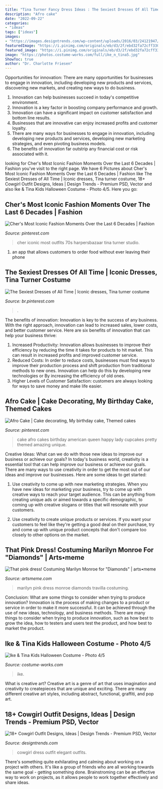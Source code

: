 ```yaml
---
title: "Tina Turner Fancy Dress Ideas : The Sexiest Dresses Of All Time"
description: "Afro cake"
date: "2022-09-22"
categories:
- "ideas"
tags: ["ideas"]
images:
- "https://images.designtrends.com/wp-content/uploads/2016/03/24121947/Elegant-Cowgirl-Dress.jpg"
featuredImage: "https://i.pinimg.com/originals/eb/d3/2f/ebd32fa72cff33020f14ed6f4378e4b8.jpg"
featured_image: "https://i.pinimg.com/originals/eb/d3/2f/ebd32fa72cff33020f14ed6f4378e4b8.jpg"
image: "https://photos.costume-works.com/full/ike_n_tina5.jpg"
ShowToc: true
author: "Dr. Charlotte Friesen"
---
```



Opportunities for innovation: There are many opportunities for businesses to engage in innovation, including developing new products and services, discovering new markets, and creating new ways to do business.
1. Innovation can help businesses succeed in today's competitive environment.
2. Innovation is a key factor in boosting company performance and growth.
3. Innovation can have a significant impact on customer satisfaction and bottom line results.
4. Businesses that are innovative can enjoy increased profits and customer loyalty.
5. There are many ways for businesses to engage in innovation, including developing new products and services, developing new marketing strategies, and even pivoting business models.
6. The benefits of innovation far outstrip any financial cost or risk associated with it.

	

		
looking for Cher&#039;s Most Iconic Fashion Moments Over the Last 6 Decades | Fashion you've visit to the right page. We have 6 Pictures about Cher&#039;s Most Iconic Fashion Moments Over the Last 6 Decades | Fashion like The Sexiest Dresses of All Time | Iconic dresses, Tina turner costume, 18+ Cowgirl Outfit Designs, Ideas | Design Trends - Premium PSD, Vector and also Ike &amp; Tina Kids Halloween Costume - Photo 4/5. Here you go:
		
    
## Cher&#039;s Most Iconic Fashion Moments Over The Last 6 Decades | Fashion

<img loading=lazy src="https://i.pinimg.com/originals/0a/8a/ef/0a8aefdfd2fde2f844790598aa059484.jpg" onerror="this.onerror=null;this.src='https://tse4.mm.bing.net/th?id=OIP.Z7lGqG2mKL-4mjf4umDEugHaJQ&amp;pid=15.1';" alt="Cher&#039;s Most Iconic Fashion Moments Over the Last 6 Decades | Fashion">

_Source: pinterest.com_

>cher iconic most outfits 70s harpersbazaar tina turner studio. 

	

1. an app that allows customers to order food without ever leaving their phone

    
## The Sexiest Dresses Of All Time | Iconic Dresses, Tina Turner Costume

<img loading=lazy src="https://i.pinimg.com/736x/45/13/28/45132804049f1300a13f449ccf5f5338.jpg" onerror="this.onerror=null;this.src='https://tse4.mm.bing.net/th?id=OIP.TM_W43a82x-ciZm2K8qPbQHaLH&amp;pid=15.1';" alt="The Sexiest Dresses of All Time | Iconic dresses, Tina turner costume">

_Source: br.pinterest.com_

>. 

	

The benefits of innovation:
Innovation is key to the success of any business. With the right approach, innovation can lead to increased sales, lower costs, and better customer service. Here are six benefits of innovation that can help your business thrive: 
1. Increased Productivity: Innovation allows businesses to improve their efficiency by reducing the time it takes for products to hit market. This can result in increased profits and improved customer service. 
2. Reduced Costs: In order to reduce costs, businesses must find ways to improve their production process and shift production from traditional methods to new ones. Innovation can help do this by developing new technologies or By increasing the efficiency of old ones. 
3. Higher Levels of Customer Satisfaction: customers are always looking for ways to save money and make life easier.

    
## Afro Cake | Cake Decorating, My Birthday Cake, Themed Cakes

<img loading=lazy src="https://i.pinimg.com/originals/eb/d3/2f/ebd32fa72cff33020f14ed6f4378e4b8.jpg" onerror="this.onerror=null;this.src='https://tse4.mm.bing.net/th?id=OIP.MRwPT2hy0rQ6qh2NWp2vXQHaJ4&amp;pid=15.1';" alt="Afro Cake | Cake decorating, My birthday cake, Themed cakes">

_Source: pinterest.com_

>cake afro cakes birthday american queen happy lady cupcakes pretty themed amazing unique. 

	

Creative Ideas: What can we do with those new ideas to improve our business or achieve our goals?
In today's business world, creativity is a essential tool that can help improve our business or achieve our goals. There are many ways to use creativity in order to get the most out of our ideas and improve our businesses. Here are some ideas to get started: 
1. Use creativity to come up with new marketing strategies. When you have new ideas for marketing your business, try to come up with creative ways to reach your target audience. This can be anything from creating unique ads or aimed towards a specific demographic, to coming up with creative slogans or titles that will resonate with your customers. 

2. Use creativity to create unique products or services. If you want your customers to feel like they're getting a good deal on their purchase, try and come up with unique product concepts that don't compare too closely to other options on the market.

    
## That Pink Dress! Costuming Marilyn Monroe For &quot;Diamonds&quot; | Arts•meme

<img loading=lazy src="http://artsmeme.com/wp-content/uploads/2013/07/travilla-design.jpg" onerror="this.onerror=null;this.src='https://tse1.mm.bing.net/th?id=OIP.-PnmhgCj9LlH363a7vu3YQHaMB&amp;pid=15.1';" alt="That pink dress! Costuming Marilyn Monroe for &quot;Diamonds&quot; | arts•meme">

_Source: artsmeme.com_

>marilyn pink dress monroe diamonds travilla costuming. 

	

Conclusion: What are some things to consider when trying to produce innovation?
Innovation is the process of making changes to a product or service in order to make it more successful. It can be achieved through the use of new ideas, technology, and business methods. There are many things to consider when trying to produce innovation, such as how best to grow the idea, how to testers and users test the product, and how best to market the product.

    
## Ike &amp; Tina Kids Halloween Costume - Photo 4/5

<img loading=lazy src="https://photos.costume-works.com/full/ike_n_tina5.jpg" onerror="this.onerror=null;this.src='https://tse2.mm.bing.net/th?id=OIP.U1Q_u9bNU33FeeKk94yGPwHaNK&amp;pid=15.1';" alt="Ike &amp; Tina Kids Halloween Costume - Photo 4/5">

_Source: costume-works.com_

>ike. 

	

What is creative art?
Creative art is a genre of art that uses imagination and creativity to createpieces that are unique and exciting. There are many different creative art styles, including abstract, functional, graffiti, and pop art.

    
## 18+ Cowgirl Outfit Designs, Ideas | Design Trends - Premium PSD, Vector

<img loading=lazy src="https://images.designtrends.com/wp-content/uploads/2016/03/24121947/Elegant-Cowgirl-Dress.jpg" onerror="this.onerror=null;this.src='https://tse1.mm.bing.net/th?id=OIP.GJm1KA2zARqchM05-O03jQHaHa&amp;pid=15.1';" alt="18+ Cowgirl Outfit Designs, Ideas | Design Trends - Premium PSD, Vector">

_Source: designtrends.com_

>cowgirl dress outfit elegant outfits. 

	

There's something quite exhilarating and calming about working on a project with others. It's like a group of friends who are all working towards the same goal - getting something done. Brainstroming can be an effective way to work on projects, as it allows people to work together effectively and share ideas.

